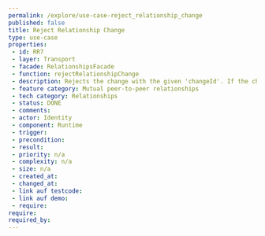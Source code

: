 ```yaml
---
permalink: /explore/use-case-reject_relationship_change
published: false
title: Reject Relationship Change
type: use-case
properties:
 - id: RR7
 - layer: Transport
 - facade: RelationshipsFacade
 - function: rejectRelationshipChange
 - description: Rejects the change with the given 'changeId'. If the change exists but belongs to another relationship, this call will fail and return status 404.
 - feature category: Mutual peer-to-peer relationships
 - tech category: Relationships
 - status: DONE
 - comments: 
 - actor: Identity
 - component: Runtime
 - trigger: 
 - precondition: 
 - result: 
 - priority: n/a
 - complexity: n/a
 - size: n/a
 - created_at: 
 - changed_at: 
 - link auf testcode: 
 - link auf demo: 
 - require: 
require:
required_by:
---
```

